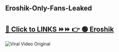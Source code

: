 
 ## Eroshik-Only-Fans-Leaked

# <h2><a href="https://clipsfans.com/Eroshik&ref=git">🔗 Click to LINKS ⏩⏩ 👉 🟢 Eroshik </a></h2>

<a href="https://clipsfans.com/Eroshik&ref=git" rel="nofollow" data-target="animated-image.originalLink"><img src="https://i.ibb.co.com/xMMVF88/686577567.gif" alt="Viral Video Original" style="max-width: 100%; display: inline-block;" data-target="animated-image.originalImage"></a>
